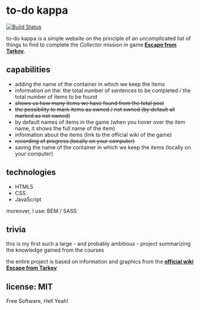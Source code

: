 # to-do kappa

[![Build Status](https://travis-ci.org/joemccann/dillinger.svg?branch=master)](https://travis-ci.org/joemccann/dillinger)

to-do kappa is a simple website on the principle of an uncomplicated list of things to find to complete the _Collector_ mission in game **[Escape from Tarkov](https://www.escapefromtarkov.com/)**.

## capabilities

- adding the name of the container in which we keep the items
- information on the: the total number of sentences to be completed / the total number of items to be found
- ~~shows us how many items we have found from the total pool~~
- ~~the possibility to mark items as owned / not owned (by default all marked as not owned)~~
- by default names of items in the game (when you hover over the item name, it shows the full name of the item)
- information about the items (link to the official wiki of the game)
- ~~recording of progress (locally on your computer)~~
- saving the name of the container in which we keep the items (locally on your computer)

## technologies

- HTML5
- CSS
- JavaScript

moreover, I use: BEM / SASS

## trivia

this is my first such a large - and probably ambitious - project summarizing the knowledge gained from the courses

the entire project is based on information and graphics from the **[official wiki Escape from Tarkov](https://escapefromtarkov.fandom.com/wiki/Escape_from_Tarkov_Wiki)**

## license: MIT

Free Software, Hell Yeah!
